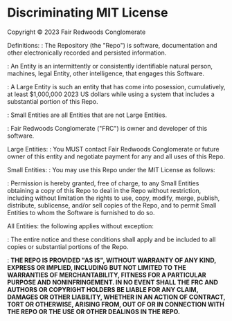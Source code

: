 # Discriminating MIT License

Copyright &copy; 2023 Fair Redwoods Conglomerate

Definitions:
: The Repository (the "Repo") is software, documentation and other electronically recorded and persisted information.

: An Entity is an intermittently or consistently identifiable natural person, machines, legal Entity, other intelligence, that engages this Software.

: A Large Entity is such an entity that has come into posession, cumulatively, at least $1,000,000 2023 US dollars while using a system that includes a substantial portion of this Repo.

: Small Entities are all Entities that are not Large Entities.

: Fair Redwoods Conglomerate ("FRC") is owner and developer of this software.

Large Entities:
: You MUST contact Fair Redwoods Conglomerate or future owner of this entity and negotiate
payment for any and all uses of this Repo.

Small Entities:
: You may use this Repo under the MIT License as follows:

: Permission is hereby granted, free of charge, to any Small Entities obtaining a copy of this Repo to deal in the Repo without restriction, including without limitation the rights to use, copy, modify, merge, publish, distribute, sublicense, and/or sell copies of the Repo, and to permit Small Entities to whom the Software is furnished to do so.

All Entities: the following applies without exception:

: The entire notice and these conditions shall apply and be included to all copies or substantial portions of the Repo.

: **THE REPO IS PROVIDED "AS IS", WITHOUT WARRANTY OF ANY KIND, EXPRESS OR IMPLIED, INCLUDING BUT NOT LIMITED TO THE WARRANTIES OF MERCHANTABILITY, FITNESS FOR A PARTICULAR PURPOSE AND NONINFRINGEMENT. IN NO EVENT SHALL THE FRC AND AUTHORS OR COPYRIGHT HOLDERS BE LIABLE FOR ANY CLAIM, DAMAGES OR OTHER LIABILITY, WHETHER IN AN ACTION OF CONTRACT, TORT OR OTHERWISE, ARISING FROM, OUT OF OR IN CONNECTION WITH THE REPO OR THE USE OR OTHER DEALINGS IN THE REPO.**

